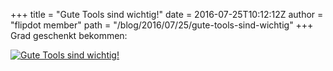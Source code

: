 +++
title = "Gute Tools sind wichtig!"
date = 2016-07-25T10:12:12Z
author = "flipdot member"
path = "/blog/2016/07/25/gute-tools-sind-wichtig"
+++
Grad geschenkt bekommen:

[![Gute Tools sind
wichtig!](/media/20160725_111019.serendipityThumb.jpg)](/media/20160725_111019.jpg)
